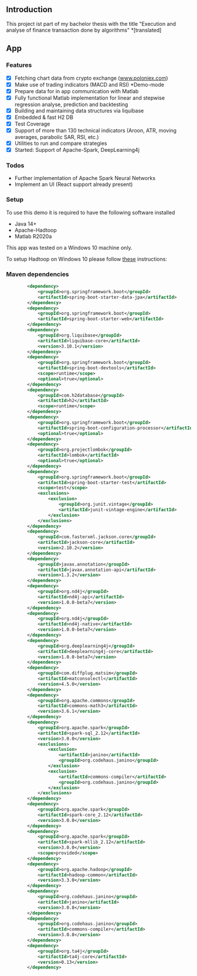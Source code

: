 ## Introduction

This project ist part of my bachelor thesis with the title "Execution and analyse of finance transaction done by algorithms" *[translated]

## App 

### Features

 * [x] Fetching chart data from crypto exchange (www.poloniex.com)
 * [x] Make use of trading indicators (MACD and RSI) *Demo-mode
 * [x] Prepare data for in app communication with Matlab
 * [x] Fully functional Matlab implementation for linear and stepwise regression analyse, prediction and backtesting
 * [x] Building and maintaining data structures via liquibase
 * [x] Embedded & fast H2 DB
 * [x] Test Coverage
 * [x] Support of more than 130 technical indicators (Aroon, ATR, moving averages, parabolic SAR, RSI, etc.)
 * [x] Utilities to run and compare strategies
 * [x] Started: Support of Apache-Spark, DeepLearning4j
 
### Todos

 - Further implementation of Apache Spark Neural Networks
 - Implement an UI (React support already present)
 
### Setup

To use this demo it is required to have the following software installed

  - Java 14+
  - Apache-Hadtoop
  - Matlab R2020a

This app was tested on a Windows 10 machine only.

To setup Hadtoop on Windows 10 please follow [these](https://towardsdatascience.com/installing-hadoop-3-2-1-single-node-cluster-on-windows-10-ac258dd48aef) instructions:

### Maven dependencies

```xml
        <dependency>
            <groupId>org.springframework.boot</groupId>
            <artifactId>spring-boot-starter-data-jpa</artifactId>
        </dependency>
        <dependency>
            <groupId>org.springframework.boot</groupId>
            <artifactId>spring-boot-starter-web</artifactId>
        </dependency>
        <dependency>
            <groupId>org.liquibase</groupId>
            <artifactId>liquibase-core</artifactId>
            <version>3.10.1</version>
        </dependency>
        <dependency>
            <groupId>org.springframework.boot</groupId>
            <artifactId>spring-boot-devtools</artifactId>
            <scope>runtime</scope>
            <optional>true</optional>
        </dependency>
        <dependency>
            <groupId>com.h2database</groupId>
            <artifactId>h2</artifactId>
            <scope>runtime</scope>
        </dependency>
        <dependency>
            <groupId>org.springframework.boot</groupId>
            <artifactId>spring-boot-configuration-processor</artifactId>
            <optional>true</optional>
        </dependency>
        <dependency>
            <groupId>org.projectlombok</groupId>
            <artifactId>lombok</artifactId>
            <optional>true</optional>
        </dependency>
        <dependency>
            <groupId>org.springframework.boot</groupId>
            <artifactId>spring-boot-starter-test</artifactId>
            <scope>test</scope>
            <exclusions>
                <exclusion>
                    <groupId>org.junit.vintage</groupId>
                    <artifactId>junit-vintage-engine</artifactId>
                </exclusion>
            </exclusions>
        </dependency>
        <dependency>
            <groupId>com.fasterxml.jackson.core</groupId>
            <artifactId>jackson-core</artifactId>
            <version>2.10.2</version>
        </dependency>
        <dependency>
            <groupId>javax.annotation</groupId>
            <artifactId>javax.annotation-api</artifactId>
            <version>1.3.2</version>
        </dependency>
        <dependency>
            <groupId>org.nd4j</groupId>
            <artifactId>nd4j-api</artifactId>
            <version>1.0.0-beta7</version>
        </dependency>
        <dependency>
            <groupId>org.nd4j</groupId>
            <artifactId>nd4j-native</artifactId>
            <version>1.0.0-beta7</version>
        </dependency>
        <dependency>
            <groupId>org.deeplearning4j</groupId>
            <artifactId>deeplearning4j-core</artifactId>
            <version>1.0.0-beta7</version>
        </dependency>
        <dependency>
            <groupId>com.diffplug.matsim</groupId>
            <artifactId>matconsolectl</artifactId>
            <version>4.5.0</version>
        </dependency>
        <dependency>
            <groupId>org.apache.commons</groupId>
            <artifactId>commons-math3</artifactId>
            <version>3.6.1</version>
        </dependency>
        <dependency>
            <groupId>org.apache.spark</groupId>
            <artifactId>spark-sql_2.12</artifactId>
            <version>3.0.0</version>
            <exclusions>
                <exclusion>
                    <artifactId>janino</artifactId>
                    <groupId>org.codehaus.janino</groupId>
                </exclusion>
                <exclusion>
                    <artifactId>commons-compiler</artifactId>
                    <groupId>org.codehaus.janino</groupId>
                </exclusion>
            </exclusions>
        </dependency>
        <dependency>
            <groupId>org.apache.spark</groupId>
            <artifactId>spark-core_2.12</artifactId>
            <version>3.0.0</version>
        </dependency>
        <dependency>
            <groupId>org.apache.spark</groupId>
            <artifactId>spark-mllib_2.12</artifactId>
            <version>3.0.0</version>
            <scope>provided</scope>
        </dependency>
        <dependency>
            <groupId>org.apache.hadoop</groupId>
            <artifactId>hadoop-common</artifactId>
            <version>3.3.0</version>
        </dependency>
        <dependency>
            <groupId>org.codehaus.janino</groupId>
            <artifactId>janino</artifactId>
            <version>3.0.8</version>
        </dependency>
        <dependency>
            <groupId>org.codehaus.janino</groupId>
            <artifactId>commons-compiler</artifactId>
            <version>3.0.8</version>
        </dependency>
        <dependency>
            <groupId>org.ta4j</groupId>
            <artifactId>ta4j-core</artifactId>
            <version>0.13</version>
        </dependency>
```

